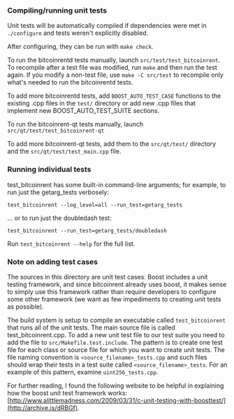 ### Compiling/running unit tests

Unit tests will be automatically compiled if dependencies were met in `./configure`
and tests weren't explicitly disabled.

After configuring, they can be run with `make check`.

To run the bitcoinrentd tests manually, launch `src/test/test_bitcoinrent`. To recompile
after a test file was modified, run `make` and then run the test again. If you
modify a non-test file, use `make -C src/test` to recompile only what's needed
to run the bitcoinrentd tests.

To add more bitcoinrentd tests, add `BOOST_AUTO_TEST_CASE` functions to the existing
.cpp files in the `test/` directory or add new .cpp files that
implement new BOOST_AUTO_TEST_SUITE sections.

To run the bitcoinrent-qt tests manually, launch `src/qt/test/test_bitcoinrent-qt`

To add more bitcoinrent-qt tests, add them to the `src/qt/test/` directory and
the `src/qt/test/test_main.cpp` file.

### Running individual tests

test_bitcoinrent has some built-in command-line arguments; for
example, to run just the getarg_tests verbosely:

    test_bitcoinrent --log_level=all --run_test=getarg_tests

... or to run just the doubledash test:

    test_bitcoinrent --run_test=getarg_tests/doubledash

Run `test_bitcoinrent --help` for the full list.

### Note on adding test cases

The sources in this directory are unit test cases.  Boost includes a
unit testing framework, and since bitcoinrent already uses boost, it makes
sense to simply use this framework rather than require developers to
configure some other framework (we want as few impediments to creating
unit tests as possible).

The build system is setup to compile an executable called `test_bitcoinrent`
that runs all of the unit tests.  The main source file is called
test_bitcoinrent.cpp. To add a new unit test file to our test suite you need
to add the file to `src/Makefile.test.include`. The pattern is to create
one test file for each class or source file for which you want to create
unit tests.  The file naming convention is `<source_filename>_tests.cpp`
and such files should wrap their tests in a test suite
called `<source_filename>_tests`. For an example of this pattern,
examine `uint256_tests.cpp`.

For further reading, I found the following website to be helpful in
explaining how the boost unit test framework works:
[http://www.alittlemadness.com/2009/03/31/c-unit-testing-with-boosttest/](http://archive.is/dRBGf).
